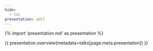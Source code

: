 ```yaml
---
hide:
  - toc
presentation: adit
---
```


{% import 'presentation.md' as presentation %}

{{ presentation.overview(metadata=talks[page.meta.presentation]) }}

